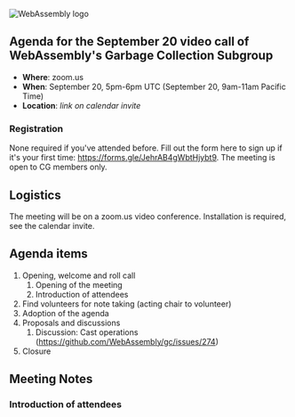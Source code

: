 ![WebAssembly logo](/images/WebAssembly.png)

## Agenda for the September 20 video call of WebAssembly's Garbage Collection Subgroup

- **Where**: zoom.us
- **When**: September 20, 5pm-6pm UTC (September 20, 9am-11am Pacific Time)
- **Location**: *link on calendar invite*

### Registration

None required if you've attended before. Fill out the form here to sign up if
it's your first time: https://forms.gle/JehrAB4gWbtHjybt9. The meeting is open
to CG members only.

## Logistics

The meeting will be on a zoom.us video conference.
Installation is required, see the calendar invite.

## Agenda items

1. Opening, welcome and roll call
    1. Opening of the meeting
    1. Introduction of attendees
1. Find volunteers for note taking (acting chair to volunteer)
1. Adoption of the agenda
1. Proposals and discussions
    1. Discussion: Cast operations (https://github.com/WebAssembly/gc/issues/274)
1. Closure

## Meeting Notes

### Introduction of attendees
